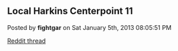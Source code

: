 ## Local Harkins Centerpoint 11
Posted by **fightgar** on Sat January 5th, 2013 08:05:51 PM

[Reddit thread](http://www.reddit.com/r/phoenix/comments/1614vu/inside_the_old_harkins_centerpoint_11/)
